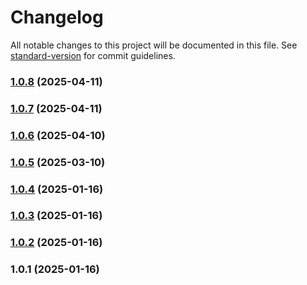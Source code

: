 # Changelog

All notable changes to this project will be documented in this file. See [standard-version](https://github.com/conventional-changelog/standard-version) for commit guidelines.

### [1.0.8](https://github.com/dmeikle/node-http-connector/compare/v1.0.7...v1.0.8) (2025-04-11)

### [1.0.7](https://github.com/dmeikle/node-http-connector/compare/v1.0.6...v1.0.7) (2025-04-11)

### [1.0.6](https://github.com/dmeikle/node-http-connector/compare/v1.0.5...v1.0.6) (2025-04-10)

### [1.0.5](https://github.com/dmeikle/node-http-connector/compare/v1.0.4...v1.0.5) (2025-03-10)

### [1.0.4](https://github.com/dmeikle/node-http-connector/compare/v1.0.3...v1.0.4) (2025-01-16)

### [1.0.3](https://github.com/dmeikle/node-http-connector/compare/v1.0.2...v1.0.3) (2025-01-16)

### [1.0.2](https://github.com/dmeikle/node-http-connector/compare/v1.0.1...v1.0.2) (2025-01-16)

### 1.0.1 (2025-01-16)
